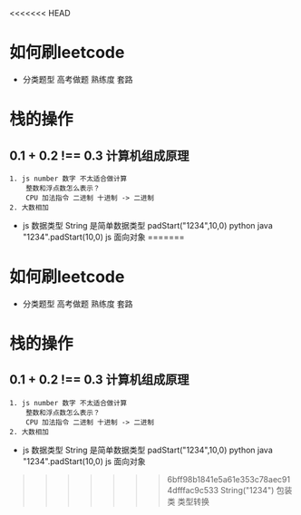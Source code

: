 <<<<<<< HEAD
# 如何刷leetcode
   - 分类题型
        高考做题 熟练度
        套路


# 栈的操作

## 0.1 + 0.2 !== 0.3    计算机组成原理
    1. js number 数字 不太适合做计算
        整数和浮点数怎么表示？
        CPU 加法指令 二进制 十进制 -> 二进制
    2. 大数相加

- js 数据类型 String 是简单数据类型
    padStart("1234",10,0)  python java
    "1234".padStart(10,0) js 面向对象
=======
# 如何刷leetcode
   - 分类题型
        高考做题 熟练度
        套路


# 栈的操作

## 0.1 + 0.2 !== 0.3    计算机组成原理
    1. js number 数字 不太适合做计算
        整数和浮点数怎么表示？
        CPU 加法指令 二进制 十进制 -> 二进制
    2. 大数相加

- js 数据类型 String 是简单数据类型
    padStart("1234",10,0)  python java
    "1234".padStart(10,0) js 面向对象
>>>>>>> 6bff98b1841e5a61e353c78aec914dfffac9c533
    String("1234") 包装类 类型转换 